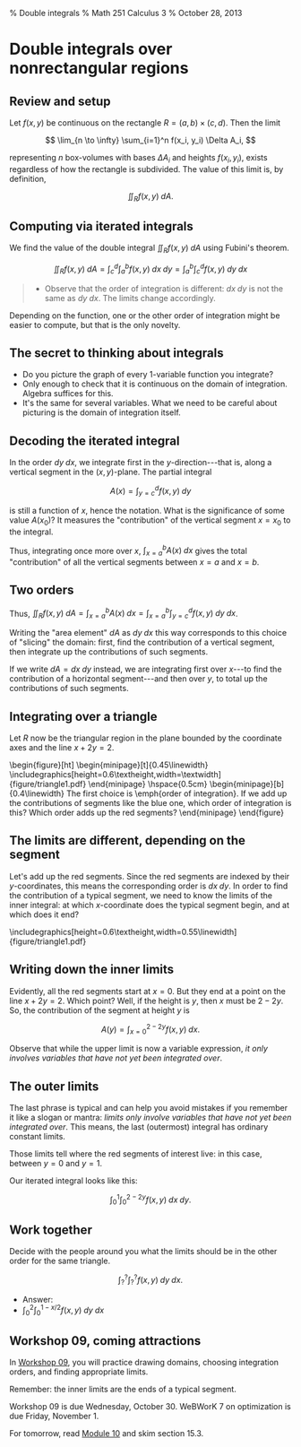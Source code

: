% Double integrals
% Math 251 Calculus 3
% October 28, 2013




# Double integrals over nonrectangular regions

## Review and setup

Let $f(x,y)$ be continuous on the rectangle $R = (a,b) \times (c,d)$. Then the limit 

$$ \lim_{n \to \infty} \sum_{i=1}^n f(x_i, y_i) \Delta A_i, $$

representing $n$ box-volumes with bases $\Delta A_i$ and heights $f(x_i,y_i)$, exists regardless of how the rectangle is subdivided. The value of this limit is, by definition,

$$ \iint_R f(x,y) \; dA. $$

## Computing via iterated integrals

We find the value of the double integral $\iint_R f(x,y) \; dA$ using Fubini's theorem.

$$ \iint_R f(x,y) \; dA = \int_c^d \int_a^b f(x,y) \; dx \; dy = \int_a^b \int_c^d f(x,y) \; dy \; dx $$

> - Observe that the order of integration is different: $dx \; dy$ is not the same as $dy \; dx$. The limits change accordingly.

Depending on the function, one or the other order of integration might be easier to compute, but that is the only novelty.

## The secret to thinking about integrals

- Do you picture the graph of every 1-variable function you integrate?
- Only enough to check that it is continuous on the domain of integration. Algebra suffices for this.
- It's the same for several variables. What we need to be careful about picturing is the domain of integration itself.

## Decoding the iterated integral

In the order $dy \; dx$, we integrate first in the $y$-direction---that is, along a vertical segment in the $(x,y)$-plane. The partial integral

$$ A(x) = \int_{y = c}^d f(x,y) \; dy $$

is still a function of $x$, hence the notation. What is the significance of some value $A(x_0)$? It measures the "contribution" of the vertical segment $x=x_0$ to the integral.

Thus, integrating once more over $x$, $\int_{x=a}^b A(x) \; dx$ gives the total "contribution" of all the vertical segments between $x=a$ and $x=b$.

## Two orders

Thus, $\iint_R f(x,y) \; dA = \int_{x=a}^b A(x) \; dx = \int_{x=a}^b \int_{y=c}^d f(x,y) \; dy \; dx$.

Writing the "area element" $dA$ as $dy \; dx$ this way corresponds to this choice of "slicing" the domain: first, find the contribution of a vertical segment, then integrate up the contributions of such segments.

If we write $dA = dx \; dy$ instead, we are integrating first over $x$---to find the contribution of a horizontal segment---and then over $y$, to total up the contributions of such segments.

## Integrating over a triangle

Let $R$ now be the triangular region in the plane bounded by the coordinate axes and the line $x + 2y = 2$.




\begin{figure}[ht]
    \begin{minipage}[t]{0.45\linewidth}
        \includegraphics[height=0.6\textheight,width=\textwidth]{figure/triangle1.pdf}
    \end{minipage} \hspace{0.5cm}
    \begin{minipage}[b]{0.4\linewidth}
        The first choice is \emph{order of integration}. If we add up the contributions of segments like the blue one, which order of integration is this? Which order adds up the red segments?
    \end{minipage}
\end{figure}

## The limits are different, depending on the segment

Let's add up the red segments. Since the red segments are indexed by their $y$-coordinates, this means the corresponding order is $dx \; dy$. In order to find the contribution of a typical segment, we need to know the limits of the inner integral: at which $x$-coordinate does the typical segment begin, and at which does it end?

\includegraphics[height=0.6\textheight,width=0.55\linewidth]{figure/triangle1.pdf}

## Writing down the inner limits

Evidently, all the red segments start at $x = 0$. But they end at a point on the line $x + 2y = 2$. Which point? Well, if the height is $y$, then $x$ must be $2 - 2y$. So, the contribution of the segment at height $y$ is

$$ A(y) = \int_{x=0}^{2-2y} f(x,y) \; dx. $$

Observe that while the upper limit is now a variable expression, *it only involves variables that have not yet been integrated over*.

## The outer limits

The last phrase is typical and can help you avoid mistakes if you remember it like a slogan or mantra: *limits only involve variables that have not yet been integrated over*. This means, the last (outermost) integral has ordinary constant limits. 

Those limits tell where the red segments of interest live: in this case, between $y = 0$ and $y = 1$.

Our iterated integral looks like this:

$$ \int_0^1 \int_0^{2-2y} f(x,y) \; dx \; dy. $$

## Work together

Decide with the people around you what the limits should be in the other order for the same triangle.

$$ \int_?^? \int_?^? f(x,y) \; dy \; dx. $$

- Answer:
- $\displaystyle \int_0^2  \int_0^{1-x/2} f(x,y) \; dy \; dx$

## Workshop 09, coming attractions

In [Workshop 09][w09], you will practice drawing domains, choosing integration orders, and finding appropriate limits.

Remember: the inner limits are the ends of a typical segment. 

Workshop 09 is due Wednesday, October 30. WeBWorK 7 on optimization is due Friday, November 1.

For tomorrow, read [Module 10][m10] and skim section 15.3.

[w09]: ../../workshops/09/Workshop.pdf
[m10]: ../../modules/10/Module.html
